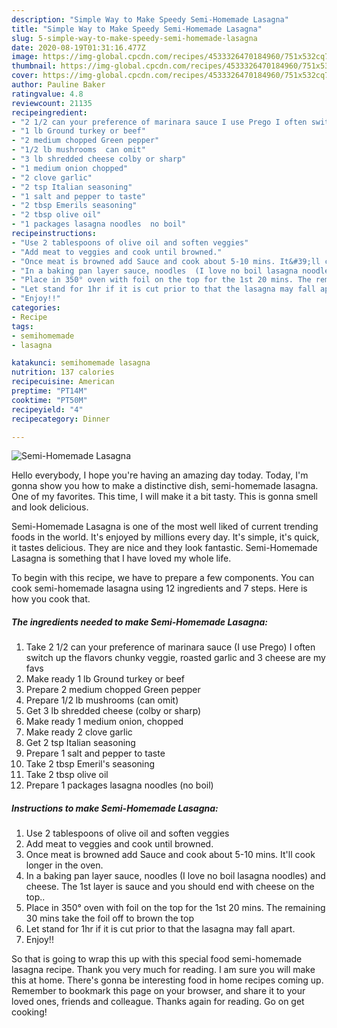 ```yaml
---
description: "Simple Way to Make Speedy Semi-Homemade Lasagna"
title: "Simple Way to Make Speedy Semi-Homemade Lasagna"
slug: 5-simple-way-to-make-speedy-semi-homemade-lasagna
date: 2020-08-19T01:31:16.477Z
image: https://img-global.cpcdn.com/recipes/4533326470184960/751x532cq70/semi-homemade-lasagna-recipe-main-photo.jpg
thumbnail: https://img-global.cpcdn.com/recipes/4533326470184960/751x532cq70/semi-homemade-lasagna-recipe-main-photo.jpg
cover: https://img-global.cpcdn.com/recipes/4533326470184960/751x532cq70/semi-homemade-lasagna-recipe-main-photo.jpg
author: Pauline Baker
ratingvalue: 4.8
reviewcount: 21135
recipeingredient:
- "2 1/2 can your preference of marinara sauce I use Prego I often switch up the flavors chunky veggie roasted garlic and 3 cheese are my favs"
- "1 lb Ground turkey or beef"
- "2 medium chopped Green pepper"
- "1/2 lb mushrooms  can omit"
- "3 lb shredded cheese colby or sharp"
- "1 medium onion chopped"
- "2 clove garlic"
- "2 tsp Italian seasoning"
- "1 salt and pepper to taste"
- "2 tbsp Emerils seasoning"
- "2 tbsp olive oil"
- "1 packages lasagna noodles  no boil"
recipeinstructions:
- "Use 2 tablespoons of olive oil and soften veggies"
- "Add meat to veggies and cook until browned."
- "Once meat is browned add Sauce and cook about 5-10 mins. It&#39;ll cook longer in the oven."
- "In a baking pan layer sauce, noodles  (I love no boil lasagna noodles) and  cheese. The 1st layer is sauce and you should end with cheese on the top.."
- "Place in 350° oven with foil on the top for the 1st 20 mins. The remaining 30 mins take the foil off to brown the top"
- "Let stand for 1hr if it is cut prior to that the lasagna may fall apart."
- "Enjoy!!"
categories:
- Recipe
tags:
- semihomemade
- lasagna

katakunci: semihomemade lasagna 
nutrition: 137 calories
recipecuisine: American
preptime: "PT14M"
cooktime: "PT50M"
recipeyield: "4"
recipecategory: Dinner

---
```



![Semi-Homemade Lasagna](https://img-global.cpcdn.com/recipes/4533326470184960/751x532cq70/semi-homemade-lasagna-recipe-main-photo.jpg)

Hello everybody, I hope you're having an amazing day today. Today, I'm gonna show you how to make a distinctive dish, semi-homemade lasagna. One of my favorites. This time, I will make it a bit tasty. This is gonna smell and look delicious.

Semi-Homemade Lasagna is one of the most well liked of current trending foods in the world. It's enjoyed by millions every day. It's simple, it's quick, it tastes delicious. They are nice and they look fantastic. Semi-Homemade Lasagna is something that I have loved my whole life.




To begin with this recipe, we have to prepare a few components. You can cook semi-homemade lasagna using 12 ingredients and 7 steps. Here is how you cook that.

<!--inarticleads1-->

##### The ingredients needed to make Semi-Homemade Lasagna:

1. Take 2 1/2 can your preference of marinara sauce (I use Prego) I often switch up the flavors chunky veggie, roasted garlic and 3 cheese are my favs
1. Make ready 1 lb Ground turkey or beef
1. Prepare 2 medium chopped Green pepper
1. Prepare 1/2 lb mushrooms  (can omit)
1. Get 3 lb shredded cheese (colby or sharp)
1. Make ready 1 medium onion, chopped
1. Make ready 2 clove garlic
1. Get 2 tsp Italian seasoning
1. Prepare 1 salt and pepper to taste
1. Take 2 tbsp Emeril&#39;s seasoning
1. Take 2 tbsp olive oil
1. Prepare 1 packages lasagna noodles  (no boil)




<!--inarticleads2-->

##### Instructions to make Semi-Homemade Lasagna:

1. Use 2 tablespoons of olive oil and soften veggies
1. Add meat to veggies and cook until browned.
1. Once meat is browned add Sauce and cook about 5-10 mins. It&#39;ll cook longer in the oven.
1. In a baking pan layer sauce, noodles  (I love no boil lasagna noodles) and  cheese. The 1st layer is sauce and you should end with cheese on the top..
1. Place in 350° oven with foil on the top for the 1st 20 mins. The remaining 30 mins take the foil off to brown the top
1. Let stand for 1hr if it is cut prior to that the lasagna may fall apart.
1. Enjoy!!




So that is going to wrap this up with this special food semi-homemade lasagna recipe. Thank you very much for reading. I am sure you will make this at home. There's gonna be interesting food in home recipes coming up. Remember to bookmark this page on your browser, and share it to your loved ones, friends and colleague. Thanks again for reading. Go on get cooking!
